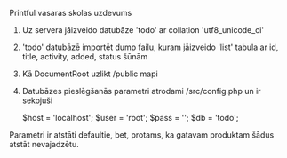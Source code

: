 Printful vasaras skolas uzdevums

1. Uz servera jāizveido datubāze 'todo' ar collation 'utf8_unicode_ci'
2. 'todo' datubāzē importēt dump failu, kuram jāizveido 'list' tabula ar id, title, activity, added, status šūnām
3. Kā DocumentRoot uzlikt /public mapi
4. Datubāzes pieslēgšanās parametri atrodami /src/config.php un ir sekojuši

    $host = 'localhost';
    $user = 'root';
    $pass = '';
    $db = 'todo';
    
 Parametri ir atstāti defaultie, bet, protams, ka gatavam produktam šādus atstāt nevajadzētu.
